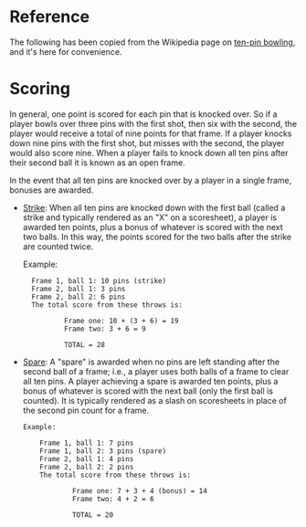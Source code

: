 # Reference
The following has been copied from the Wikipedia page on [ten-pin bowling](https://en.wikipedia.org/wiki/Ten-pin_bowling#Scoring), and it's here for convenience.

# Scoring
In general, one point is scored for each pin that is knocked over. So if a player bowls over three pins with the first shot, then six with the second, the player would receive a total of nine points for that frame. If a player knocks down nine pins with the first shot, but misses with the second, the player would also score nine. When a player fails to knock down all ten pins after their second ball it is known as an open frame.

In the event that all ten pins are knocked over by a player in a single frame, bonuses are awarded.


* [Strike](https://en.wikipedia.org/wiki/Strike_%28bowling%29): When all ten pins are knocked down with the first ball (called a strike and typically rendered as an "X" on a scoresheet), a player is awarded ten points, plus a bonus of whatever is scored with the next two balls. In this way, the points scored for the two balls after the strike are counted twice.

    Example:

        Frame 1, ball 1: 10 pins (strike)
        Frame 2, ball 1: 3 pins
        Frame 2, ball 2: 6 pins
        The total score from these throws is:

                Frame one: 10 + (3 + 6) = 19
                Frame two: 3 + 6 = 9

                TOTAL = 28


* [Spare](https://en.wikipedia.org/wiki/Spare_%28bowling%29): A "spare" is awarded when no pins are left standing after the second ball of a frame; i.e., a player uses both balls of a frame to clear all ten pins. A player achieving a spare is awarded ten points, plus a bonus of whatever is scored with the next ball (only the first ball is counted). It is typically rendered as a slash on scoresheets in place of the second pin count for a frame.

      Example:

          Frame 1, ball 1: 7 pins
          Frame 1, ball 2: 3 pins (spare)
          Frame 2, ball 1: 4 pins
          Frame 2, ball 2: 2 pins
          The total score from these throws is:

                  Frame one: 7 + 3 + 4 (bonus) = 14
                  Frame two: 4 + 2 = 6

                  TOTAL = 20
